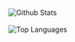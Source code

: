 
<br />
<br />

<img align="center" src="https://github-readme-stats.vercel.app/api?username=codemedic213515&include_all_commits=true&count_private=false&show_icons=true&line_height=30&title_color=CDB4DB&icon_color=CDB4DB&text_color=D3D3D3&bg_color=0A0A0A" alt="Github Stats">
<br />
<br />
<img src="https://github-readme-stats.vercel.app/api/top-langs/?username=codemedic213515&layout=compact&theme=dark&bg_color=0A0A0A&count_private=true" alt="Top Languages"/>

<br />
<br />
<br />
